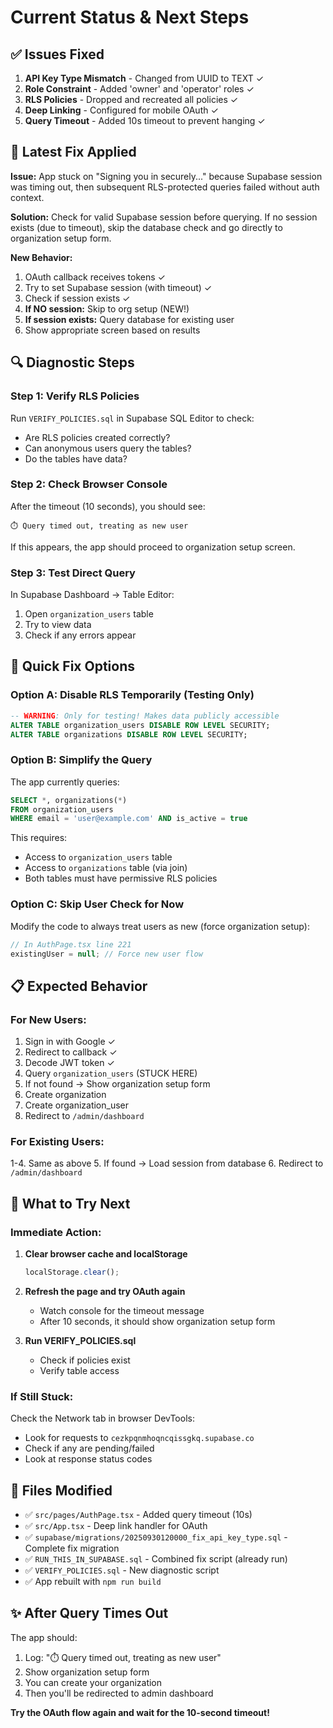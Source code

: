 # Current Status & Next Steps

## ✅ Issues Fixed
1. **API Key Type Mismatch** - Changed from UUID to TEXT ✓
2. **Role Constraint** - Added 'owner' and 'operator' roles ✓
3. **RLS Policies** - Dropped and recreated all policies ✓
4. **Deep Linking** - Configured for mobile OAuth ✓
5. **Query Timeout** - Added 10s timeout to prevent hanging ✓

## 🔄 Latest Fix Applied
**Issue:** App stuck on "Signing you in securely..." because Supabase session was timing out, then subsequent RLS-protected queries failed without auth context.

**Solution:** Check for valid Supabase session before querying. If no session exists (due to timeout), skip the database check and go directly to organization setup form.

**New Behavior:**
1. OAuth callback receives tokens ✓
2. Try to set Supabase session (with timeout) ✓
3. Check if session exists ✓
4. **If NO session:** Skip to org setup (NEW!)
5. **If session exists:** Query database for existing user
6. Show appropriate screen based on results

## 🔍 Diagnostic Steps

### Step 1: Verify RLS Policies
Run `VERIFY_POLICIES.sql` in Supabase SQL Editor to check:
- Are RLS policies created correctly?
- Can anonymous users query the tables?
- Do the tables have data?

### Step 2: Check Browser Console
After the timeout (10 seconds), you should see:
```
⏱️ Query timed out, treating as new user
```

If this appears, the app should proceed to organization setup screen.

### Step 3: Test Direct Query
In Supabase Dashboard → Table Editor:
1. Open `organization_users` table
2. Try to view data
3. Check if any errors appear

## 🚀 Quick Fix Options

### Option A: Disable RLS Temporarily (Testing Only)
```sql
-- WARNING: Only for testing! Makes data publicly accessible
ALTER TABLE organization_users DISABLE ROW LEVEL SECURITY;
ALTER TABLE organizations DISABLE ROW LEVEL SECURITY;
```

### Option B: Simplify the Query
The app currently queries:
```sql
SELECT *, organizations(*)
FROM organization_users
WHERE email = 'user@example.com' AND is_active = true
```

This requires:
- Access to `organization_users` table
- Access to `organizations` table (via join)
- Both tables must have permissive RLS policies

### Option C: Skip User Check for Now
Modify the code to always treat users as new (force organization setup):

```typescript
// In AuthPage.tsx line 221
existingUser = null; // Force new user flow
```

## 📋 Expected Behavior

### For New Users:
1. Sign in with Google ✓
2. Redirect to callback ✓
3. Decode JWT token ✓
4. Query `organization_users` (STUCK HERE)
5. If not found → Show organization setup form
6. Create organization
7. Create organization_user
8. Redirect to `/admin/dashboard`

### For Existing Users:
1-4. Same as above
5. If found → Load session from database
6. Redirect to `/admin/dashboard`

## 🔧 What to Try Next

### Immediate Action:
1. **Clear browser cache and localStorage**
   ```javascript
   localStorage.clear();
   ```

2. **Refresh the page and try OAuth again**
   - Watch console for the timeout message
   - After 10 seconds, it should show organization setup form

3. **Run VERIFY_POLICIES.sql**
   - Check if policies exist
   - Verify table access

### If Still Stuck:
Check the Network tab in browser DevTools:
- Look for requests to `cezkpqnmhoqncqissgkq.supabase.co`
- Check if any are pending/failed
- Look at response status codes

## 📝 Files Modified
- ✅ `src/pages/AuthPage.tsx` - Added query timeout (10s)
- ✅ `src/App.tsx` - Deep link handler for OAuth
- ✅ `supabase/migrations/20250930120000_fix_api_key_type.sql` - Complete fix migration
- ✅ `RUN_THIS_IN_SUPABASE.sql` - Combined fix script (already run)
- ✅ `VERIFY_POLICIES.sql` - New diagnostic script
- ✅ App rebuilt with `npm run build`

## ✨ After Query Times Out
The app should:
1. Log: "⏱️ Query timed out, treating as new user"
2. Show organization setup form
3. You can create your organization
4. Then you'll be redirected to admin dashboard

**Try the OAuth flow again and wait for the 10-second timeout!**